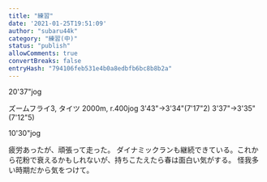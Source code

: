 ```yaml
---
title: "練習"
date: '2021-01-25T19:51:09'
author: "subaru44k"
category: "練習(中)"
status: "publish"
allowComments: true
convertBreaks: false
entryHash: "794106feb531e4b0a8edbfb6bc8b8b2a"
---
```

20'37"jog

ズームフライ3, タイツ
2000m, r.400jog
3'43"→3'34"(7'17"2)
3'37"→3'35"(7'12"5)

10'30"jog

疲労あったが、頑張って走った。
ダイナミックランも継続できている。これから花粉で衰えるかもしれないが、持ちこたえたら春は面白い気がする。
怪我多い時期だから気をつけて。
